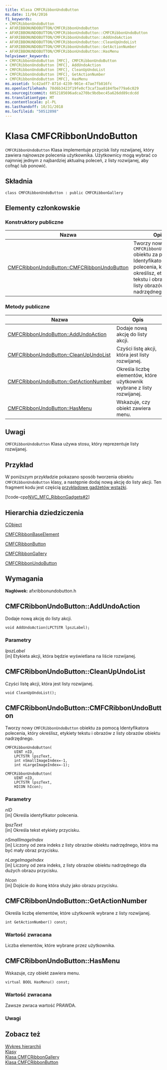 ```yaml
---
title: Klasa CMFCRibbonUndoButton
ms.date: 11/04/2016
f1_keywords:
- CMFCRibbonUndoButton
- AFXRIBBONUNDOBUTTON/CMFCRibbonUndoButton
- AFXRIBBONUNDOBUTTON/CMFCRibbonUndoButton::CMFCRibbonUndoButton
- AFXRIBBONUNDOBUTTON/CMFCRibbonUndoButton::AddUndoAction
- AFXRIBBONUNDOBUTTON/CMFCRibbonUndoButton::CleanUpUndoList
- AFXRIBBONUNDOBUTTON/CMFCRibbonUndoButton::GetActionNumber
- AFXRIBBONUNDOBUTTON/CMFCRibbonUndoButton::HasMenu
helpviewer_keywords:
- CMFCRibbonUndoButton [MFC], CMFCRibbonUndoButton
- CMFCRibbonUndoButton [MFC], AddUndoAction
- CMFCRibbonUndoButton [MFC], CleanUpUndoList
- CMFCRibbonUndoButton [MFC], GetActionNumber
- CMFCRibbonUndoButton [MFC], HasMenu
ms.assetid: 5c42adf7-871d-4239-901e-47ae7fb816fc
ms.openlocfilehash: 78d6b3423f19fe0cf3caf3aa0184fbe779a6c029
ms.sourcegitcommit: 6052185696adca270bc9bdbec45a626dd89cdcdd
ms.translationtype: MT
ms.contentlocale: pl-PL
ms.lasthandoff: 10/31/2018
ms.locfileid: "50512898"
---
```

# <a name="cmfcribbonundobutton-class"></a>Klasa CMFCRibbonUndoButton

`CMFCRibbonUndoButton` Klasa implementuje przycisk listy rozwijanej, który zawiera najnowsze polecenia użytkownika. Użytkownicy mogą wybrać co najmniej jednym z najbardziej aktualną poleceń, z listy rozwijanej, aby cofnąć lub ponowić.

## <a name="syntax"></a>Składnia

```
class CMFCRibbonUndoButton : public CMFCRibbonGallery
```

## <a name="members"></a>Elementy członkowskie

### <a name="public-constructors"></a>Konstruktory publiczne

|Nazwa|Opis|
|----------|-----------------|
|[CMFCRibbonUndoButton::CMFCRibbonUndoButton](#cmfcribbonundobutton)|Tworzy nowy `CMFCRibbonUndoButton` obiektu za pomocą Identyfikatora polecenia, który określisz, etykiety tekstu i obrazów z listy obrazów obiektu nadrzędnego.|

### <a name="public-methods"></a>Metody publiczne

|Nazwa|Opis|
|----------|-----------------|
|[CMFCRibbonUndoButton::AddUndoAction](#addundoaction)|Dodaje nową akcję do listy akcji.|
|[CMFCRibbonUndoButton::CleanUpUndoList](#cleanupundolist)|Czyści listę akcji, która jest listy rozwijanej.|
|[CMFCRibbonUndoButton::GetActionNumber](#getactionnumber)|Określa liczbę elementów, które użytkownik wybrane z listy rozwijanej.|
|[CMFCRibbonUndoButton::HasMenu](#hasmenu)|Wskazuje, czy obiekt zawiera menu.|

## <a name="remarks"></a>Uwagi

`CMFCRibbonUndoButton` Klasa używa stosu, który reprezentuje listy rozwijanej.

## <a name="example"></a>Przykład

W poniższym przykładzie pokazano sposób tworzenia obiektu `CMFCRibbonUndoButton` klasy, a następnie dodaj nową akcję do listy akcji. Ten fragment kodu jest częścią [przykładowe gadżetów wstążki](../../visual-cpp-samples.md).

[!code-cpp[NVC_MFC_RibbonGadgets#2](../../mfc/reference/codesnippet/cpp/cmfcribbonundobutton-class_1.cpp)]

## <a name="inheritance-hierarchy"></a>Hierarchia dziedziczenia

[CObject](../../mfc/reference/cobject-class.md)

[CMFCRibbonBaseElement](../../mfc/reference/cmfcribbonbaseelement-class.md)

[CMFCRibbonButton](../../mfc/reference/cmfcribbonbutton-class.md)

[CMFCRibbonGallery](../../mfc/reference/cmfcribbongallery-class.md)

[CMFCRibbonUndoButton](../../mfc/reference/cmfcribbonundobutton-class.md)

## <a name="requirements"></a>Wymagania

**Nagłówek:** afxribbonundobutton.h

##  <a name="addundoaction"></a>  CMFCRibbonUndoButton::AddUndoAction

Dodaje nową akcję do listy akcji.

```
void AddUndoAction(LPCTSTR lpszLabel);
```

### <a name="parameters"></a>Parametry

*lpszLabel*<br/>
[in] Etykieta akcji, która będzie wyświetlana na liście rozwijanej.

##  <a name="cleanupundolist"></a>  CMFCRibbonUndoButton::CleanUpUndoList

Czyści listę akcji, która jest listy rozwijanej.

```
void CleanUpUndoList();
```

##  <a name="cmfcribbonundobutton"></a>  CMFCRibbonUndoButton::CMFCRibbonUndoButton

Tworzy nowy `CMFCRibbonUndoButton` obiektu za pomocą Identyfikatora polecenia, który określisz, etykiety tekstu i obrazów z listy obrazów obiektu nadrzędnego.

```
CMFCRibbonUndoButton(
    UINT nID,
    LPCTSTR lpszText,
    int nSmallImageIndex=-1,
    int nLargeImageIndex=-1);

CMFCRibbonUndoButton(
    UINT nID,
    LPCTSTR lpszText,
    HICON hIcon);
```

### <a name="parameters"></a>Parametry

*nID*<br/>
[in] Określa identyfikator polecenia.

*lpszText*<br/>
[in] Określa tekst etykiety przycisku.

*nSmallImageIndex*<br/>
[in] Liczony od zera indeks z listy obrazów obiektu nadrzędnego, która ma być mały obraz przycisku.

*nLargeImageIndex*<br/>
[in] Liczony od zera indeks, z listy obrazów obiektu nadrzędnego dla dużych obrazu przycisku.

*hIcon*<br/>
[in] Dojście do ikonę która służy jako obrazu przycisku.

##  <a name="getactionnumber"></a>  CMFCRibbonUndoButton::GetActionNumber

Określa liczbę elementów, które użytkownik wybrane z listy rozwijanej.

```
int GetActionNumber() const;
```

### <a name="return-value"></a>Wartość zwracana

Liczba elementów, które wybrane przez użytkownika.

##  <a name="hasmenu"></a>  CMFCRibbonUndoButton::HasMenu

Wskazuje, czy obiekt zawiera menu.

```
virtual BOOL HasMenu() const;
```

### <a name="return-value"></a>Wartość zwracana

Zawsze zwraca wartość PRAWDA.

### <a name="remarks"></a>Uwagi

## <a name="see-also"></a>Zobacz też

[Wykres hierarchii](../../mfc/hierarchy-chart.md)<br/>
[Klasy](../../mfc/reference/mfc-classes.md)<br/>
[Klasa CMFCRibbonGallery](../../mfc/reference/cmfcribbongallery-class.md)<br/>
[Klasa CMFCRibbonButton](../../mfc/reference/cmfcribbonbutton-class.md)
